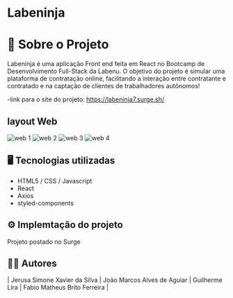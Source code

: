 # Labeninja

# 📖 Sobre o Projeto
Labeninja é uma aplicação Front end feita em React no Bootcamp de Desenvolvimento Full-Stack da Labenu. O objetivo do projeto é simular uma plataforma de contratação online, facilitando a interação entre contratante e contratado e na captação de clientes de trabalhadores autônomos!

-link para o site do projeto:  https://labeninja7.surge.sh/

## layout Web
![web 1](https://github.com/Jmaraguiar/Assets/blob/main/Labeninjas%20images/Captura%20de%20Tela%20(28).png) 
![web 2](https://github.com/Jmaraguiar/Assets/blob/main/Labeninjas%20images/Captura%20de%20Tela%20(29).png) 
![web 3](https://github.com/Jmaraguiar/Assets/blob/main/Labeninjas%20images/Captura%20de%20Tela%20(30).png)
![web 4](https://github.com/Jmaraguiar/Assets/blob/main/Labeninjas%20images/Captura%20de%20Tela%20(31).png)

## 🖥️ Tecnologias utilizadas
- HTML5 / CSS / Javascript
- React
- Axios
- styled-components

## ⚙️ Implemtação do projeto

Projeto postado no Surge 

## 🧑‍💻 Autores

|  Jerusa Simone Xavier da Silva
|  João Marcos Alves de Aguiar
|  Guilherme Lira
|  Fabio Matheus Brito Ferreira  |


